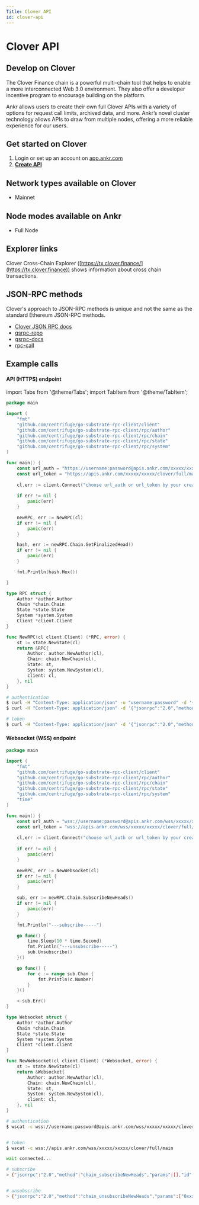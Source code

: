 ```yaml
---
Title: Clover API
id: clover-api
---
```


# Clover API


## Develop on Clover

The Clover Finance chain is a powerful multi-chain tool that helps to enable a more interconnected Web 3.0 environment. They also offer a developer incentive program to encourage building on the platform.

Ankr allows users to create their own full Clover APIs with a variety of options for request call limits, archived data, and more. Ankr’s novel cluster technology allows APIs to draw from multiple nodes, offering a more reliable experience for our users.

## Get started on Clover

1. Login or set up an account on [app.ankr.com](https://app.ankr.com/api/)
2. [**Create API**](https://app.ankr.com/apps/api)

## Network types available on Clover

* Mainnet

## Node modes available on Ankr

* Full Node

## Explorer links

Clover Cross-Chain Explorer ([https://tx.clover.finance/](https://tx.clover.finance)) shows information about cross chain transactions​.

## JSON-RPC methods

Clover's approach to JSON-RPC methods is unique and not the same as the standard Ethereum JSON-RPC methods.

* [Clover JSON RPC docs](https://docs.clover.finance/technical-documentation/web3-compatibility)
* [gsrpc-repo](https://github.com/centrifuge/go-substrate-rpc-client)
* [gsrpc-docs](https://pkg.go.dev/github.com/centrifuge/go-substrate-rpc-client)
* [rpc-call](https://apps-ivy.clover.finance/#/rpc)

## Example calls

#### API (HTTPS) endpoint

import Tabs from '@theme/Tabs';
import TabItem from '@theme/TabItem';

<Tabs>
<TabItem value="go" label="Go">

```go
package main

import (
    "fmt"
    "github.com/centrifuge/go-substrate-rpc-client/client"
    "github.com/centrifuge/go-substrate-rpc-client/rpc/author"
    "github.com/centrifuge/go-substrate-rpc-client/rpc/chain"
    "github.com/centrifuge/go-substrate-rpc-client/rpc/state"
    "github.com/centrifuge/go-substrate-rpc-client/rpc/system"
)

func main() {
    const url_auth = "https://username:password@apis.ankr.com/xxxxx/xxxxx/clover/full/main"    // authentication
    const url_token = "https://apis.ankr.com/xxxxx/xxxxx/clover/full/main"                     // token
    
    cl,err := client.Connect("choose url_auth or url_token by your created type")
    
    if err != nil {
        panic(err)
    }

    newRPC, err := NewRPC(cl)
    if err != nil {
        panic(err)
    }

    hash, err := newRPC.Chain.GetFinalizedHead()
    if err != nil {
        panic(err)
    }

    fmt.Println(hash.Hex())

}

type RPC struct {
    Author *author.Author
    Chain *chain.Chain
    State *state.State
    System *system.System
    Client *client.Client
}

func NewRPC(cl client.Client) (*RPC, error) {
    st := state.NewState(cl)
    return &RPC{
        Author: author.NewAuthor(cl),
        Chain: chain.NewChain(cl),
        State: st,
        System: system.NewSystem(cl),
        client: cl,
    }, nil
}
```
</TabItem>
<TabItem value="curl" label="curl">

```bash
# authentication
$ curl -H "Content-Type: application/json" -u "username:password" -d '{"jsonrpc":"2.0","method":"chain_getBlock","params":[],"id":1}' https://apis.ankr.com/xxxxx/xxxxx/clover/full/main
$ curl -H "Content-Type: application/json" -d '{"jsonrpc":"2.0","method":"chain_getBlock","params":[],"id":1}' https://username:password@apis.ankr.com/xxxxx/xxxxx/clover/full/main

# token
$ curl -H "Content-Type: application/json" -d '{"jsonrpc":"2.0","method":"chain_getBlock","params":[],"id":1}' https://apis.ankr.com/xxxxx/xxxxx/clover/full/main
```
</TabItem>
</Tabs>

#### Websocket (WSS) endpoint

<Tabs>
<TabItem value="go" label="Go">

```go
package main

import (
    "fmt"
    "github.com/centrifuge/go-substrate-rpc-client/client"
    "github.com/centrifuge/go-substrate-rpc-client/rpc/author"
    "github.com/centrifuge/go-substrate-rpc-client/rpc/chain"
    "github.com/centrifuge/go-substrate-rpc-client/rpc/state"
    "github.com/centrifuge/go-substrate-rpc-client/rpc/system"
    "time"
)

func main() {
    const url_auth = "wss://username:password@apis.ankr.com/wss/xxxxx/xxxxx/clover/full/main"    // authentication
    const url_token = "wss://apis.ankr.com/wss/xxxxx/xxxxx/clover/full/main"                     // token
    
    cl,err := client.Connect("choose url_auth or url_token by your created type")
    
    if err != nil {
        panic(err)
    }

    newRPC, err := NewWebsocket(cl)
    if err != nil {
        panic(err)
    }

    sub, err := newRPC.Chain.SubscribeNewHeads()
    if err != nil {
        panic(err)
    }

    fmt.Println("---subscribe-----")

    go func() {
        time.Sleep(10 * time.Second)
        fmt.Println("---unsubscribe-----")
        sub.Unsubscribe()
    }()

    go func() {
        for c := range sub.Chan {
            fmt.Println(c.Number)
        }
    }()

    <-sub.Err()
}

type Websocket struct {
    Author *author.Author
    Chain *chain.Chain
    State *state.State
    System *system.System
    Client *client.Client
}

func NewWebsocket(cl client.Client) (*Websocket, error) {
    st := state.NewState(cl)
    return &Websocket{
        Author: author.NewAuthor(cl),
        Chain: chain.NewChain(cl),
        State: st,
        System: system.NewSystem(cl),
        client: cl,
    }, nil
}
```
</TabItem>
<TabItem value="curl" label="Curl">

```bash
# authentication
$ wscat -c wss://username:password@apis.ankr.com/wss/xxxxx/xxxxx/clover/full/main


# token
$ wscat -c wss://apis.ankr.com/wss/xxxxx/xxxxx/clover/full/main

wait connected...

# subscribe
> {"jsonrpc":"2.0","method":"chain_subscribeNewHeads","params":[],"id":1}


# unsubscribe
> {"jsonrpc":"2.0","method":"chain_unsubscribeNewHeads","params":["0xxxxxxxxxxxxxxx"],"id":1}
```
</TabItem>
</Tabs>